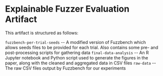 # Explainable Fuzzer Evaluation Artifact

This artifact is structured as follows:

`fuzzbench-per-trial-seeds` -- A modified version of Fuzzbench which allows seeds files to be provided for each trial. Also contains some pre- and post-processing scripts for gathering data
`final-data-analysis` -- An R Jupyter notebook and Python script used to generate the figures in the paper, along with the cleaned and aggregated data in CSV files
`raw-data` -- The raw CSV files output by Fuzzbench for our experiments
